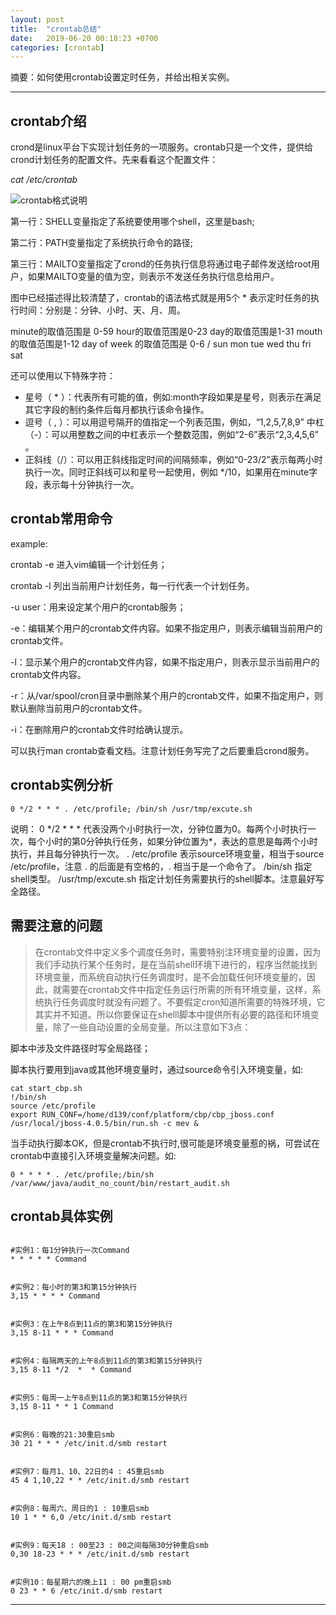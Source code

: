 ```yaml
---
layout: post
title:  "crontab总结"
date:   2019-06-20 00:18:23 +0700
categories: [crontab]
---
```


摘要：如何使用crontab设置定时任务，并给出相关实例。

------

## crontab介绍

crond是linux平台下实现计划任务的一项服务。crontab只是一个文件，提供给crond计划任务的配置文件。先来看看这个配置文件：

*cat /etc/crontab*

![crontab格式说明](https://raw.githubusercontent.com/YaoQi17/YaoQi17.github.io/master/static/img/_posts/crontab_1.jpg)

第一行：SHELL变量指定了系统要使用哪个shell，这里是bash;

第二行：PATH变量指定了系统执行命令的路径;

第三行：MAILTO变量指定了crond的任务执行信息将通过电子邮件发送给root用户，如果MAILTO变量的值为空，则表示不发送任务执行信息给用户。

图中已经描述得比较清楚了，crontab的语法格式就是用5个 * 表示定时任务的执行时间：分别是：分钟、小时、天、月、周。

minute的取值范围是 0-59
hour的取值范围是0-23
day的取值范围是1-31
mouth的取值范围是1-12
day of week 的取值范围是 0-6 / sun  mon  tue  wed  thu  fri  sat

还可以使用以下特殊字符：
* 星号（ \* ）：代表所有可能的值，例如:month字段如果是星号，则表示在满足其它字段的制约条件后每月都执行该命令操作。
* 逗号（ , ）：可以用逗号隔开的值指定一个列表范围，例如，“1,2,5,7,8,9” 中杠（-）：可以用整数之间的中杠表示一个整数范围，例如“2-6”表示“2,3,4,5,6” 。
* 正斜线（/）：可以用正斜线指定时间的间隔频率，例如“0-23/2”表示每两小时执行一次。同时正斜线可以和星号一起使用，例如 \*/10，如果用在minute字段，表示每十分钟执行一次。

## crontab常用命令

example:

crontab -e 进入vim编辑一个计划任务；

crontab -l 列出当前用户计划任务，每一行代表一个计划任务。

-u user：用来设定某个用户的crontab服务；

-e：编辑某个用户的crontab文件内容。如果不指定用户，则表示编辑当前用户的crontab文件。

-l：显示某个用户的crontab文件内容，如果不指定用户，则表示显示当前用户的crontab文件内容。

-r：从/var/spool/cron目录中删除某个用户的crontab文件，如果不指定用户，则默认删除当前用户的crontab文件。

-i：在删除用户的crontab文件时给确认提示。

可以执行man crontab查看文档。注意计划任务写完了之后要重启crond服务。

## crontab实例分析

``` shell
0 */2 * * * . /etc/profile; /bin/sh /usr/tmp/excute.sh
```
说明：
0 \*/2 \* \* \* 代表没两个小时执行一次，分钟位置为0。每两个小时执行一次，每个小时的第0分钟执行任务，如果分钟位置为\*，表达的意思是每两个小时执行，并且每分钟执行一次。
. /etc/profile 表示source环境变量，相当于source /etc/profile，注意 . 的后面是有空格的，. 相当于是一个命令了。
/bin/sh 指定shell类型。
/usr/tmp/excute.sh 指定计划任务需要执行的shell脚本。注意最好写全路径。

## 需要注意的问题

> 在crontab文件中定义多个调度任务时，需要特别注环境变量的设置，因为我们手动执行某个任务时，是在当前shell环境下进行的，程序当然能找到环境变量，而系统自动执行任务调度时，是不会加载任何环境变量的，因此，就需要在crontab文件中指定任务运行所需的所有环境变量，这样，系统执行任务调度时就没有问题了。不要假定cron知道所需要的特殊环境，它其实并不知道。所以你要保证在shelll脚本中提供所有必要的路径和环境变量，除了一些自动设置的全局变量。所以注意如下3点：

脚本中涉及文件路径时写全局路径；

脚本执行要用到java或其他环境变量时，通过source命令引入环境变量，如:
``` shell
cat start_cbp.sh
!/bin/sh
source /etc/profile
export RUN_CONF=/home/d139/conf/platform/cbp/cbp_jboss.conf
/usr/local/jboss-4.0.5/bin/run.sh -c mev &
```

当手动执行脚本OK，但是crontab不执行时,很可能是环境变量惹的祸，可尝试在crontab中直接引入环境变量解决问题。如:
``` shell
0 * * * * . /etc/profile;/bin/sh /var/www/java/audit_no_count/bin/restart_audit.sh
```

## crontab具体实例

``` shell

#实例1：每1分钟执行一次Command
* * * * * Command


#实例2：每小时的第3和第15分钟执行
3,15 * * * * Command


#实例3：在上午8点到11点的第3和第15分钟执行
3,15 8-11 * * * Command


#实例4：每隔两天的上午8点到11点的第3和第15分钟执行
3,15 8-11 */2  *  * Command


#实例5：每周一上午8点到11点的第3和第15分钟执行
3,15 8-11 * * 1 Command


#实例6：每晚的21:30重启smb
30 21 * * * /etc/init.d/smb restart


#实例7：每月1、10、22日的4 : 45重启smb
45 4 1,10,22 * * /etc/init.d/smb restart


#实例8：每周六、周日的1 : 10重启smb
10 1 * * 6,0 /etc/init.d/smb restart


#实例9：每天18 : 00至23 : 00之间每隔30分钟重启smb
0,30 18-23 * * * /etc/init.d/smb restart


#实例10：每星期六的晚上11 : 00 pm重启smb
0 23 * * 6 /etc/init.d/smb restart
```

------
